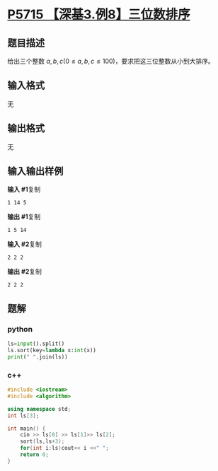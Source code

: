  

# [P5715 【深基3.例8】三位数排序](https://www.luogu.com.cn/problem/P5715)

## 题目描述

给出三个整数 $a,b,c(0\le a,b,c \le 100)$，要求把这三位整数从小到大排序。

## 输入格式

无

## 输出格式

无

## 输入输出样例

**输入 #1**复制

```
1 14 5
```

**输出 #1**复制

```
1 5 14
```

**输入 #2**复制

```
2 2 2
```

**输出 #2**复制

```
2 2 2
```

## 题解

### python

```python
ls=input().split()
ls.sort(key=lambda x:int(x))
print(" ".join(ls))
```

### c++

```cpp
#include <iostream>
#include <algorithm>

using namespace std;
int ls[3];

int main() {
    cin >> ls[0] >> ls[1]>> ls[2];
    sort(ls,ls+3);
    for(int i:ls)cout<< i <<" ";
    return 0;
}
```

